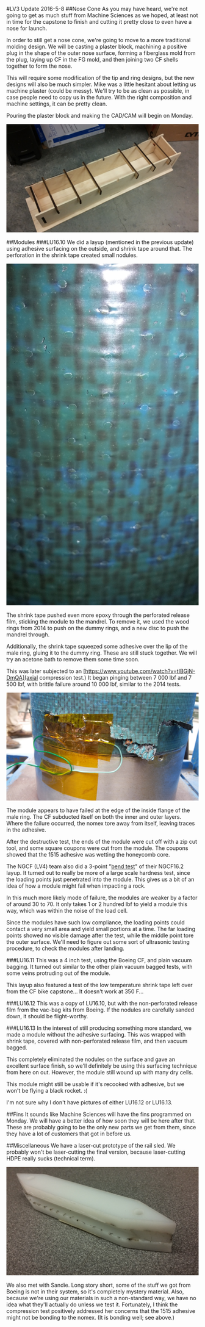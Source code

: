 #LV3 Update 2016-5-8
##Nose Cone
As you may have heard, we're not going to get as much stuff from Machine Sciences as we hoped, at least not in time for the capstone to finish and cutting it pretty close to even have a nose for launch. 

In order to still get a nose cone, we're going to move to a more traditional molding design. We will be casting a plaster block, machining a positive plug in the shape of the outer nose surface, forming a fiberglass mold from the plug, laying up CF in the FG mold, and then joining two CF shells together to form the nose. 

This will require some modification of the tip and ring designs, but the new designs will also be much simpler. Mike was a little hesitant about letting us machine plaster (could be messy). We'll try to be as clean as possible, in case people need to copy us in the future. With the right composition and machine settings, it can be pretty clean. 

Pouring the plaster block and making the CAD/CAM will begin on Monday.

![the box for casting the block of plaster that we will use to make the nose cone positive](plasterBox.jpg)

##Modules
###LU16.10
We did a layup (mentioned in the previous update) using adhesive surfacing on the outside, and shrink tape around that. The perforation in the shrink tape created small nodules. 

![close-up of LU16.10](LU16.10close.jpg)

The shrink tape pushed even more epoxy through the perforated release film, sticking the module to the mandrel. To remove it, we used the wood rings from 2014 to push on the dummy rings, and a new disc to push the mandrel through. 

Additionally, the shrink tape squeezed some adhesive over the lip of the male ring, gluing it to the dummy ring. These are still stuck together. We will try an acetone bath to remove them some time soon. 

This was later subjected to an [https://www.youtube.com/watch?v=tIBGjN-DmQA](axial compression test.) It began pinging between 7 000 lbf and 7 500 lbf, with brittle failure around 10 000 lbf, similar to the 2014 tests. 

![failure of LU16.10 in axial compression](LU16.10crush.jpg)

The module appears to have failed at the edge of the inside flange of the male ring. The CF subducted itself on both the inner and outer layers. Where the failure occurred, the nomex tore away from itself, leaving traces in the adhesive. 

After the destructive test, the ends of the module were cut off with a zip cut tool, and some square coupons were cut from the module. The coupons showed that the 1515 adhesive was wetting the honeycomb core. 

The NGCF (LV4) team also did a 3-point "[bend test](https://www.youtube.com/watch?v=YhxZ_cO8BpQ)" of their NGCF16.2 layup. It turned out to really be more of a large scale hardness test, since the loading points just penetrated into the module. This gives us a bit of an idea of how a module might fail when impacting a rock. 

In this much more likely mode of failure, the modules are weaker by a factor of around 30 to 70. It only takes 1 or 2 hundred lbf to yield a module this way, which was within the noise of the load cell. 

Since the modules have such low compliance, the loading points could contact a very small area and yield small portions at a time. The far loading points showed no visible damage after the test, while the middle point tore the outer surface. We'll need to figure out some sort of ultrasonic testing procedure, to check the modules after landing. 

###LU16.11
This was a 4 inch test, using the Boeing CF, and plain vacuum bagging. It turned out similar to the other plain vacuum bagged tests, with some veins protruding out of the module.

This layup also featured a test of the low temperature shrink tape left over from the CF bike capstone... It doesn't work at 350 F...

###LU16.12
This was a copy of LU16.10, but with the non-perforated release film from the vac-bag kits from Boeing. If the nodules are carefully sanded down, it should be flight-worthy.

###LU16.13
In the interest of still producing something more standard, we made a module without the adhesive surfacing. This was wrapped with shrink tape, covered with non-perforated release film, and then vacuum bagged.

This completely eliminated the nodules on the surface and gave an excellent surface finish, so we'll definitely be using this surfacing technique from here on out. However, the module still wound up with many dry cells. 

This module might still be usable if it's recooked with adhesive, but we won't be flying a black rocket. :(

I'm not sure why I don't have pictures of either LU16.12 or LU16.13. 

##Fins
It sounds like Machine Sciences will have the fins programmed on Monday. We will have a better idea of how soon they will be here after that. These are probably going to be the only new parts we get from them, since they have a lot of customers that got in before us. 

##Miscellaneous
We have a laser-cut prototype of the rail sled. We probably won't be laser-cutting the final version, because laser-cutting HDPE really sucks (technical term). 

![laser-cut prototype of the rail sled](railSledProto.jpg)

We also met with Sandie. Long story short, some of the stuff we got from Boeing is not in their system, so it's completely mystery material. Also, because we're using our materials in such a non-standard way, we have no idea what they'll actually do unless we test it. Fortunately, I think the compression test positively addressed her concerns that the 1515 adhesive might not be bonding to the nomex. (It is bonding well; see above.)


